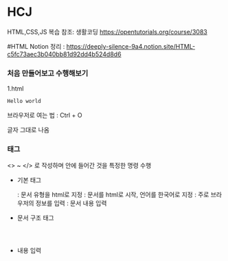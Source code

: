 # HCJ
HTML,CSS,JS 복습
참조: 생활코딩 https://opentutorials.org/course/3083 

#HTML
Notion 정리 : https://deeply-silence-9a4.notion.site/HTML-c5fc73aec3b040bb81d92dd4b524d8d6
### 처음 만들어보고 수행해보기

1.html

```html
Hello world
```

브라우저로 여는 법 : Ctrl + O

글자 그대로 나옴


### 태그

<> ~ </> 로 작성하며 안에 들어간 것을 특정한 명령 수행

- 기본 태그
    
    <!DOCTYPE html> : 문서 유형을 html로 지정
    
    <html lang="ko"> : 문서를 html로 시작, 언어를 한국어로 지정
    
    <head> : 주로 브라우저의 정보를 입력
    
    <body> : 문서 내용 입력
    
- 문서 구조 태그
    
    <header>
    
    <main>
    
    <section>
    
    <aside>
    
    <footer>
    
    <nav>
    
    <article>
    
    <section>
    
    <div>
    
- 내용 입력
